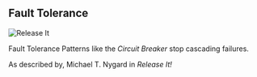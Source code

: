 <!-- .element: class="textleft-imageright" -->



## Fault Tolerance

![Release It](slides/resources/images/release-it.jpg "Release It")

Fault Tolerance Patterns like the _Circuit Breaker_ stop cascading failures.

As described by, Michael T. Nygard in _Release It!_
